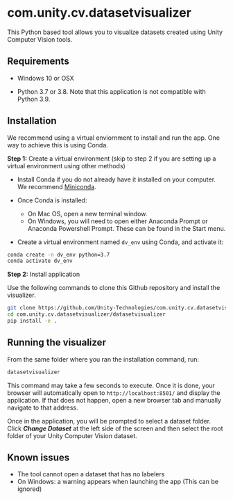 # com.unity.cv.datasetvisualizer

This Python based tool allows you to visualize datasets created using Unity Computer Vision tools.

## Requirements

* Windows 10 or OSX

* Python 3.7 or 3.8. Note that this application is not compatible with Python 3.9.

## Installation

We recommend using a virtual enviornment to install and run the app. One way to achieve this is using Conda.

**Step 1:** Create a virtual environment (skip to step 2 if you are setting up a virtual environment using other methods)

* Install Conda if you do not already have it installed on your computer. We recommend [Miniconda](https://docs.conda.io/en/latest/miniconda.html).

* Once Conda is installed: 
  * On Mac OS, open a new terminal window.
  * On Windows, you will need to open either Anaconda Prompt or Anaconda Powershell Prompt. These can be found in the Start menu.

* Create a virtual environment named `dv_env` using Conda, and activate it:

```bash
conda create -n dv_env python=3.7
conda activate dv_env
```
**Step 2:** Install application

Use the following commands to clone this Github repository and install the visualizer.

```bash
git clone https://github.com/Unity-Technologies/com.unity.cv.datasetvisualizer.git
cd com.unity.cv.datasetvisualizer/datasetvisualizer
pip install -e .
```

## Running the visualizer

From the same folder where you ran the installation command, run:

```bash
datasetvisualizer
```

This command may take a few seconds to execute. Once it is done, your browser will automatically open to `http://localhost:8501/` and display the application. If that does not happen, open a new browser tab and manually navigate to that address.

Once in the application, you will be prompted to select a dataset folder. Click ***Change Dataset*** at the left side of the screen and then select the root folder of your Unity Computer Vision dataset.

## Known issues

* The tool cannot open a dataset that has no labelers
* On Windows: a warning appears when launching the app (This can be ignored)

